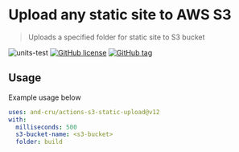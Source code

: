 # Upload any static site to AWS S3

> Uploads a specified folder for static site to S3 bucket

![units-test](https://github.com/and-cru/actions-s3-static-upload/workflows/units-test/badge.svg?branch=master)
[![GitHub license](https://img.shields.io/github/license/and-cru/actions-s3-static-upload.svg)](https://github.com/and-cru/actions-s3-static-upload/blob/master/LICENSE)
[![GitHub tag](https://img.shields.io/github/tag/and-cru/actions-s3-static-upload.svg)](https://github.com/and-cru/actions-s3-static-upload/tags/)

## Usage

Example usage below

```yaml
uses: and-cru/actions-s3-static-upload@v12
with:
  milliseconds: 500
  s3-bucket-name: <s3-bucket>
  folder: build
```